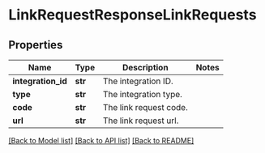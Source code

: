 # LinkRequestResponseLinkRequests

## Properties
Name | Type | Description | Notes
------------ | ------------- | ------------- | -------------
**integration_id** | **str** | The integration ID. | 
**type** | **str** | The integration type. | 
**code** | **str** | The link request code. | 
**url** | **str** | The link request url. | 

[[Back to Model list]](../README.md#documentation-for-models) [[Back to API list]](../README.md#documentation-for-api-endpoints) [[Back to README]](../README.md)


